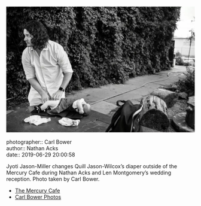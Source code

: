 ![Jyoti Jason-Miller changes Quill Jason-Wilcox’s diaper](assets/2019-06-29-set-3-the-reception-74.webp)

photographer:: Carl Bower  
author:: Nathan Acks  
date:: 2019-06-29 20:00:58

Jyoti Jason-Miller changes Quill Jason-Wilcox’s diaper outside of the Mercury Cafe during Nathan Acks and Len Montgomery’s wedding reception. Photo taken by Carl Bower.

* [The Mercury Cafe](http://mercurycafe.com)
* [Carl Bower Photos](https://carlbowerphotos.com)
